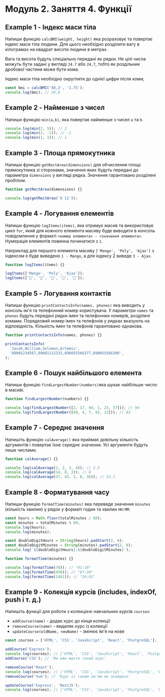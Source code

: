# Модуль 2. Заняття 4. Функції

## Example 1 - Індекс маси тіла

Напиши функцію `calcBMI(weight, height)` яка розраховує та повертає
індекс маси тіла людини. Для цього необхідно розділити вагу в кілограмах на
квадрат висоти людини в метрах.

Вага та висота будуть спеціально передані як рядки. Не цілі числа можуть бути задані у вигляді
`24.7` або `24,7`, тобто як роздільник дробової частини
може бути кома.

Індекс маси тіла необхідно округлити до однієї цифри після коми;

```js
const bmi = calcBMI('88,3', '1.75');
console.log(bmi); // 28.8
```

## Example 2 - Найменше з чисел

Напиши функцію `min(a,b)`, яка повертає найменше з чисел `a` та `b`.

```js
console.log(min(2, 5)); // 2
console.log(min(3, -1)); // -1
console.log(min(1, 1)); // 1
```

## Example 3 - Площа прямокутника

Напиши функцію `getRectArea(dimensions)` для обчислення площі прямокутника
зі сторонами, значення яких будуть передані до параметра `dimensions` у вигляді
рядка. Значення гарантовано розділені пробілом.

```js
function getRectArea(dimensions) {}

console.log(getRectArea('8 11'));
```

## Example 4 - Логування елементів

Напиши функцію `logItems(items)`, яка отримує масив та використовує цикл
`for`, який для кожного елемента масиву буде виводити в консоль повідомлення у
форматі `<номер елемента> - <значення елемента>`. Нумерація елементів повинна
починатися з `1`.

Наприклад для першого елемента масиву `['Mango', 'Poly', 'Ajax']` з індексом `0`
буде виведено `1 - Mango`, а для індексу 2 виведе `3 - Ajax`.

```js
function logItems(items) {}

logItems(['Mango', 'Poly', 'Ajax']);
logItems(['🍎', '🍇', '🍑', '🍌', '🍋']);
```

## Example 5 - Логування контактів

Напиши функцію `printContactsInfo(names, phones)` яка виводить у консоль ім'я
та телефонний номер користувача. У параметри `names` та `phones` будуть передані
рядки імен та телефонних номерів, розділені комами. Порядковий номер імен та
телефонів у рядках вказують на відповідність. Кількість імен та телефонів
гарантовано однакова.

```js
function printContactsInfo(names, phones) {}

printContactsInfo(
  'Jacob,William,Solomon,Artemis',
  '89001234567,89001112233,890055566377,890055566300',
);
```

## Example 6 - Пошук найбільшого елемента

Напиши функцію `findLargestNumber(numbers)`яка шукає найбільше число в
масиві.

```js
function findLargestNumber(numbers) {}

console.log(findLargestNumber([2, 17, 94, 1, 23, 37])); // 94
console.log(findLargestNumber([49, 4, 7, 83, 12])); // 83
```

## Example 7 - Середнє значення

Напишіть функцію `calAverage()` яка приймає довільну кількість аргументів
і повертає їхнє середнє значення. Усі аргументи будуть лише числами.

```js
function calAverage() {}

console.log(calAverage(1, 2, 3, 4)); // 2.5
console.log(calAverage(14, 8, 2)); // 8
console.log(calAverage(27, 43, 2, 8, 36)); // 23.2
```

## Example 8 - Форматування часу

Напиши функцію `formatTime(minutes)` яка переведе значення `minutes`
(кількість хвилин) у рядок у форматі годин та хвилин `HH:MM`.

```js
const hours = Math.floor(totalMinutes / 60);
const minutes = totalMinutes % 60;
console.log(hours);
console.log(minutes);

const doubleDigitHours = String(hours).padStart(2, 0);
const doubleDigitMinutes = String(minutes).padStart(2, 0);
console.log(`${doubleDigitHours}:${doubleDigitMinutes}`);

function formatTime(minutes) {}

console.log(formatTime(70)); // "01:10"
console.log(formatTime(450)); // "07:30"
console.log(formatTime(1441)); // "24:01"
```

## Example 9 - Колекція курсів (includes, indexOf, push і т. д.)

Напишіть функції для роботи з колекцією навчальних курсів `courses`:

- `addCourse(name)` - додає курс до кінця колекції
- `removeCourse(name)` - видаляє курс із колекції
- `updateCourse(oldName, newName)` - змінює ім'я на нове

```js
const courses = ['HTML', 'CSS', 'JavaScript', 'React', 'PostgreSQL'];

addCourse('Express');
console.log(courses); // ['HTML', 'CSS', 'JavaScript', 'React', 'PostgreSQL', 'Express']
addCourse('CSS'); // 'Ви вже маєте такий курс'

removeCourse('React');
console.log(courses); // ['HTML', 'CSS', 'JavaScript', 'PostgreSQL', 'Express']
removeCourse('Vue'); // 'Курс із таким ім'ям не знайдено'

updateCourse('Express', 'NestJS');
console.log(courses); // ['HTML', 'CSS', 'JavaScript', 'PostgreSQL', 'NestJS']
```
